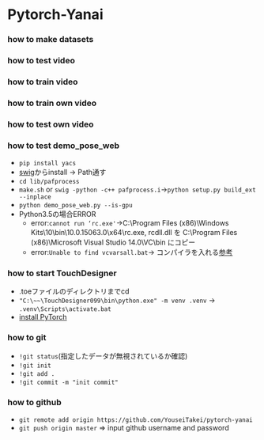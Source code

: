 # Pytorch-Yanai
### how to make datasets
### how to test video
### how to train video
### how to train own video
### how to test own video

### how to test demo_pose_web
  * `pip install yacs`
  * [swig](http://www.swig.org/download.html)からinstall -> Path通す
  * `cd lib/pafprocess`
  * `make.sh` or `swig -python -c++ pafprocess.i`->`python setup.py build_ext --inplace`
  * `python demo_pose_web.py --is-gpu`
  * Python3.5の場合ERROR
    * error:`cannot run ‘rc.exe'`->C:\Program Files (x86)\Windows Kits\10\bin\10.0.15063.0\x64\rc.exe, rcdll.dll を C:\Program Files (x86)\Microsoft Visual Studio 14.0\VC\bin にコピー
    * error:`Unable to find vcvarsall.bat`-> コンパイラを入れる[参考](https://blog.sky-net.pw/article/25)


### how to start TouchDesigner
  * .toeファイルのディレクトリまでcd
  * `"C:\~~\TouchDesigner099\bin\python.exe" -m venv .venv` -> `.venv\Scripts\activate.bat`
  * [install PyTorch](https://pytorch.org/)

### how to git
  * `!git status`(指定したデータが無視されているか確認)
  * `!git init`
  * `!git add .`
  * `!git commit -m "init commit"`

### how to github
  * `git remote add origin https://github.com/YouseiTakei/pytorch-yanai`
  * `git push origin master`  => input github username and password

